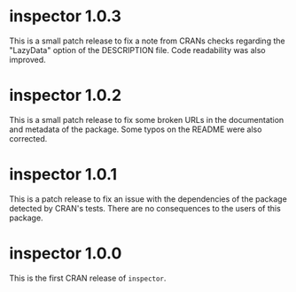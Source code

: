 
# inspector 1.0.3

This is a small patch release to fix a note from CRANs checks regarding the 
"LazyData" option of the DESCRIPTION file. Code readability was also improved.

# inspector 1.0.2

This is a small patch release to fix some broken URLs in the documentation and 
metadata of the package. Some typos on the README were also corrected.

# inspector 1.0.1

This is a patch release to fix an issue with the dependencies of the package 
detected by CRAN's tests. There are no consequences to the users of this 
package. 

# inspector 1.0.0

This is the first CRAN release of `inspector`.
